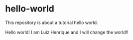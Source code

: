 # hello-world
This repository is about a tutorial hello world.  

Hello world! I am Luiz Henrique and I will change the world!! 

